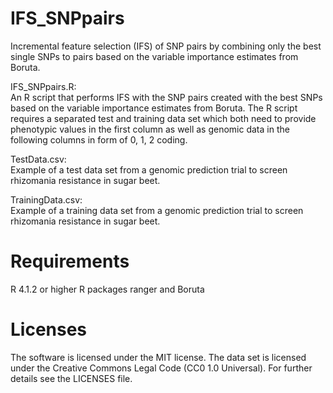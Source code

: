 # IFS_SNPpairs
Incremental feature selection (IFS) of SNP pairs by combining only the best single SNPs to pairs based on the variable importance estimates from Boruta. 

IFS_SNPpairs.R:  
An R script that performs IFS with the SNP pairs created with the best SNPs based on the variable importance estimates from Boruta.
The R script requires a separated test and training data set which both need to provide phenotypic values in the first column as well as genomic data in the following columns in form of 0, 1, 2 coding. 

TestData.csv:  
Example of a test data set from a genomic prediction trial to screen rhizomania resistance in sugar beet. 

TrainingData.csv:  
Example of a training data set from a genomic prediction trial to screen rhizomania resistance in sugar beet. 

# Requirements
R 4.1.2 or higher
R packages ranger and Boruta

# Licenses
The software is licensed under the MIT license. The data set is licensed under the Creative Commons Legal Code (CC0 1.0 Universal). For further details see the LICENSES file. 
